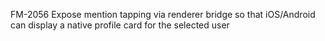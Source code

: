 FM-2056 Expose mention tapping via renderer bridge so that iOS/Android can display a native profile card for the selected user